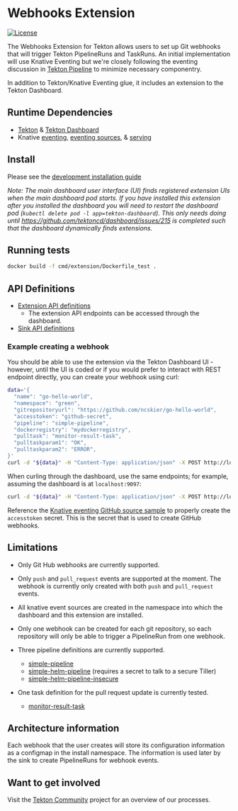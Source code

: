 # Webhooks Extension
[![License](https://img.shields.io/badge/License-Apache%202.0-blue.svg)](https://github.com/kubernetes/experimental/blob/master/LICENSE)

The Webhooks Extension for Tekton allows users to set up Git webhooks that will trigger Tekton PipelineRuns and TaskRuns. An initial implementation will use Knative Eventing but we're closely following the eventing discussion in  [Tekton Pipeline](https://github.com/tektoncd/pipeline) to minimize necessary componentry.

In addition to Tekton/Knative Eventing glue, it includes an extension to the Tekton Dashboard.

## Runtime Dependencies
- [Tekton](https://github.com/tektoncd/pipeline) & [Tekton Dashboard](https://github.com/tektoncd/dashboard)
- Knative [eventing](https://knative.dev/docs/eventing/), [eventing sources](https://knative.dev/docs/eventing/sources/), & [serving](https://knative.dev/docs/serving/)

## Install
Please see the [development installation guide](https://github.com/tektoncd/experimental/blob/master/webhooks-extension/test/README.md#scripting)

_Note: The main dashboard user interface (UI) finds registered extension UIs when the main dashboard pod starts.  If you have installed this extension after you installed the dashboard you will need to restart the dashboard pod (`kubectl delete pod -l app=tekton-dashboard`). This only needs doing until https://github.com/tektoncd/dashboard/issues/215 is completed such that the dashboard dynamically finds extensions._

## Running tests

```bash
docker build -f cmd/extension/Dockerfile_test .
```

## API Definitions

- [Extension API definitions](cmd/extension/README.md)
  - The extension API endpoints can be accessed through the dashboard.
- [Sink API definitions](cmd/sink/README.md)

### Example creating a webhook

You should be able to use the extension via the Tekton Dashboard UI - however, until the UI is coded or if you would prefer to interact with REST endpoint directly, you can create your webhook using curl:

```bash
data='{
  "name": "go-hello-world",
  "namespace": "green",
  "gitrepositoryurl": "https://github.com/ncskier/go-hello-world",
  "accesstoken": "github-secret",
  "pipeline": "simple-pipeline",
  "dockerregistry": "mydockerregistry",
  "pulltask": "monitor-result-task",
  "pulltaskparam1": "OK",
  "pulltaskparam2": "ERROR",
}'
curl -d "${data}" -H "Content-Type: application/json" -X POST http://localhost:8080/webhooks
```

When curling through the dashboard, use the same endpoints; for example, assuming the dashboard is at `localhost:9097`:

```bash
curl -d "${data}" -H "Content-Type: application/json" -X POST http://localhost:9097/webhooks
```

Reference the [Knative eventing GitHub source sample](https://knative.dev/docs/eventing/samples/github-source/) to properly create the `accesstoken` secret. This is the secret that is used to create GitHub webhooks.

## Limitations

- Only Git Hub webhooks are currently supported.
- Only `push` and `pull_request` events are supported at the moment. The webhook is currently only created with both `push` and `pull_request` events.
- All knative event sources are created in the namespace into which the dashboard and this extension are installed.
- Only one webhook can be created for each git repository, so each repository will only be able to trigger a PipelineRun from one webhook.

- Three pipeline definitions are currently supported.

  - [simple-pipeline](https://github.com/pipeline-hotel/example-pipelines/blob/master/config/pipeline.yaml)
  - [simple-helm-pipeline](https://github.com/pipeline-hotel/example-pipelines/blob/master/config/helm-pipeline.yaml) (requires a secret to talk to a secure Tiller)
  - [simple-helm-pipeline-insecure](https://github.com/pipeline-hotel/example-pipelines/blob/master/config/helm-insecure-pipeline.yaml.yaml)

- One task definition for the pull request update is currently tested.

  - [monitor-result-task](https://github.com/pipeline-hotel/example-pipelines/blob/master/config/task-monitor-result.yaml)

## Architecture information

Each webhook that the user creates will store its configuration information as a configmap in the install namespace. The information is used later by the sink to create PipelineRuns for webhook events.

## Want to get involved

Visit the [Tekton Community](https://github.com/tektoncd/community) project for an overview of our processes.
